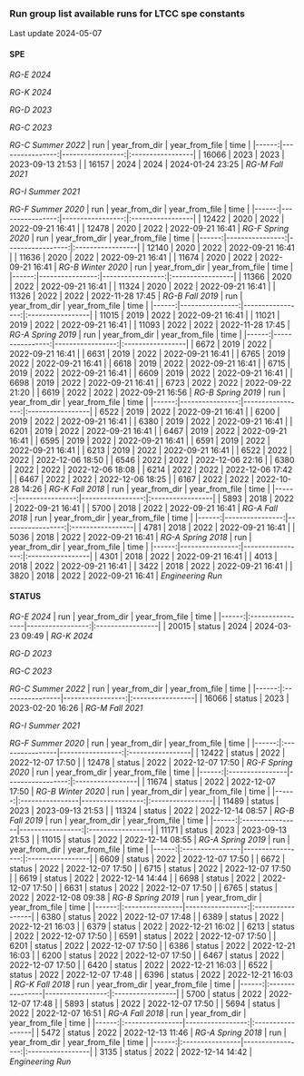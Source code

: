 
### Run group list available runs for LTCC spe constants

Last update 2024-05-07

#### SPE
*RG-E 2024*
 
*RG-K 2024*
 
*RG-D 2023*
 
*RG-C 2023*
 
*RG-C Summer 2022*
|   run |   year_from_dir |   year_from_file | time             |
|------:|----------------:|-----------------:|:-----------------|
| 16066 |            2023 |             2023 | 2023-09-13 21:53 |
| 16157 |            2024 |             2024 | 2024-01-24 23:25 | 
*RG-M Fall 2021*
 
*RG-I Summer 2021*
 
*RG-F Summer 2020*
|   run |   year_from_dir |   year_from_file | time             |
|------:|----------------:|-----------------:|:-----------------|
| 12422 |            2020 |             2022 | 2022-09-21 16:41 |
| 12478 |            2020 |             2022 | 2022-09-21 16:41 | 
*RG-F Spring 2020*
|   run |   year_from_dir |   year_from_file | time             |
|------:|----------------:|-----------------:|:-----------------|
| 12140 |            2020 |             2022 | 2022-09-21 16:41 |
| 11636 |            2020 |             2022 | 2022-09-21 16:41 |
| 11674 |            2020 |             2022 | 2022-09-21 16:41 | 
*RG-B Winter 2020*
|   run |   year_from_dir |   year_from_file | time             |
|------:|----------------:|-----------------:|:-----------------|
| 11366 |            2020 |             2022 | 2022-09-21 16:41 |
| 11324 |            2020 |             2022 | 2022-09-21 16:41 |
| 11326 |            2022 |             2022 | 2022-11-28 17:45 | 
*RG-B Fall 2019*
|   run |   year_from_dir |   year_from_file | time             |
|------:|----------------:|-----------------:|:-----------------|
| 11015 |            2019 |             2022 | 2022-09-21 16:41 |
| 11021 |            2019 |             2022 | 2022-09-21 16:41 |
| 11093 |            2022 |             2022 | 2022-11-28 17:45 | 
*RG-A Spring 2019*
|   run |   year_from_dir |   year_from_file | time             |
|------:|----------------:|-----------------:|:-----------------|
|  6672 |            2019 |             2022 | 2022-09-21 16:41 |
|  6631 |            2019 |             2022 | 2022-09-21 16:41 |
|  6765 |            2019 |             2022 | 2022-09-21 16:41 |
|  6618 |            2019 |             2022 | 2022-09-21 16:41 |
|  6715 |            2019 |             2022 | 2022-09-21 16:41 |
|  6609 |            2019 |             2022 | 2022-09-21 16:41 |
|  6698 |            2019 |             2022 | 2022-09-21 16:41 |
|  6723 |            2022 |             2022 | 2022-09-22 21:20 |
|  6619 |            2022 |             2022 | 2022-09-21 16:56 | 
*RG-B Spring 2019*
|   run |   year_from_dir |   year_from_file | time             |
|------:|----------------:|-----------------:|:-----------------|
|  6522 |            2019 |             2022 | 2022-09-21 16:41 |
|  6200 |            2019 |             2022 | 2022-09-21 16:41 |
|  6380 |            2019 |             2022 | 2022-09-21 16:41 |
|  6201 |            2019 |             2022 | 2022-09-21 16:41 |
|  6467 |            2019 |             2022 | 2022-09-21 16:41 |
|  6595 |            2019 |             2022 | 2022-09-21 16:41 |
|  6591 |            2019 |             2022 | 2022-09-21 16:41 |
|  6213 |            2019 |             2022 | 2022-09-21 16:41 |
|  6522 |            2022 |             2022 | 2022-12-06 18:50 |
|  6546 |            2022 |             2022 | 2022-12-06 22:16 |
|  6380 |            2022 |             2022 | 2022-12-06 18:08 |
|  6214 |            2022 |             2022 | 2022-12-06 17:42 |
|  6467 |            2022 |             2022 | 2022-12-06 18:25 |
|  6167 |            2022 |             2022 | 2022-10-28 14:26 | 
*RG-K Fall 2018*
|   run |   year_from_dir |   year_from_file | time             |
|------:|----------------:|-----------------:|:-----------------|
|  5893 |            2018 |             2022 | 2022-09-21 16:41 |
|  5700 |            2018 |             2022 | 2022-09-21 16:41 | 
*RG-A Fall 2018*
|   run |   year_from_dir |   year_from_file | time             |
|------:|----------------:|-----------------:|:-----------------|
|  4781 |            2018 |             2022 | 2022-09-21 16:41 |
|  5036 |            2018 |             2022 | 2022-09-21 16:41 | 
*RG-A Spring 2018*
|   run |   year_from_dir |   year_from_file | time             |
|------:|----------------:|-----------------:|:-----------------|
|  4301 |            2018 |             2022 | 2022-09-21 16:41 |
|  4013 |            2018 |             2022 | 2022-09-21 16:41 |
|  3422 |            2018 |             2022 | 2022-09-21 16:41 |
|  3820 |            2018 |             2022 | 2022-09-21 16:41 | 
*Engineering Run*
 

#### STATUS

*RG-E 2024*
|   run | year_from_dir   |   year_from_file | time             |
|------:|:----------------|-----------------:|:-----------------|
| 20015 | status          |             2024 | 2024-03-23 09:49 | 
*RG-K 2024*
 
*RG-D 2023*
 
*RG-C 2023*
 
*RG-C Summer 2022*
|   run | year_from_dir   |   year_from_file | time             |
|------:|:----------------|-----------------:|:-----------------|
| 16066 | status          |             2023 | 2023-02-20 16:26 | 
*RG-M Fall 2021*
 
*RG-I Summer 2021*
 
*RG-F Summer 2020*
|   run | year_from_dir   |   year_from_file | time             |
|------:|:----------------|-----------------:|:-----------------|
| 12422 | status          |             2022 | 2022-12-07 17:50 |
| 12478 | status          |             2022 | 2022-12-07 17:50 | 
*RG-F Spring 2020*
|   run | year_from_dir   |   year_from_file | time             |
|------:|:----------------|-----------------:|:-----------------|
| 11674 | status          |             2022 | 2022-12-07 17:50 | 
*RG-B Winter 2020*
|   run | year_from_dir   |   year_from_file | time             |
|------:|:----------------|-----------------:|:-----------------|
| 11489 | status          |             2023 | 2023-09-13 21:53 |
| 11324 | status          |             2022 | 2022-12-14 08:57 | 
*RG-B Fall 2019*
|   run | year_from_dir   |   year_from_file | time             |
|------:|:----------------|-----------------:|:-----------------|
| 11171 | status          |             2023 | 2023-09-13 21:53 |
| 11015 | status          |             2022 | 2022-12-14 08:55 | 
*RG-A Spring 2019*
|   run | year_from_dir   |   year_from_file | time             |
|------:|:----------------|-----------------:|:-----------------|
|  6609 | status          |             2022 | 2022-12-07 17:50 |
|  6672 | status          |             2022 | 2022-12-07 17:50 |
|  6715 | status          |             2022 | 2022-12-07 17:50 |
|  6619 | status          |             2022 | 2022-12-14 14:44 |
|  6698 | status          |             2022 | 2022-12-07 17:50 |
|  6631 | status          |             2022 | 2022-12-07 17:50 |
|  6765 | status          |             2022 | 2022-12-08 09:38 | 
*RG-B Spring 2019*
|   run | year_from_dir   |   year_from_file | time             |
|------:|:----------------|-----------------:|:-----------------|
|  6380 | status          |             2022 | 2022-12-07 17:48 |
|  6389 | status          |             2022 | 2022-12-21 16:03 |
|  6379 | status          |             2022 | 2022-12-21 16:02 |
|  6213 | status          |             2022 | 2022-12-07 17:50 |
|  6591 | status          |             2022 | 2022-12-07 17:50 |
|  6201 | status          |             2022 | 2022-12-07 17:50 |
|  6386 | status          |             2022 | 2022-12-21 16:03 |
|  6200 | status          |             2022 | 2022-12-07 17:50 |
|  6467 | status          |             2022 | 2022-12-07 17:50 |
|  6420 | status          |             2022 | 2022-12-21 16:03 |
|  6522 | status          |             2022 | 2022-12-07 17:48 |
|  6396 | status          |             2022 | 2022-12-21 16:03 | 
*RG-K Fall 2018*
|   run | year_from_dir   |   year_from_file | time             |
|------:|:----------------|-----------------:|:-----------------|
|  5700 | status          |             2022 | 2022-12-07 17:48 |
|  5893 | status          |             2022 | 2022-12-07 17:50 |
|  5694 | status          |             2022 | 2022-12-07 16:51 | 
*RG-A Fall 2018*
|   run | year_from_dir   |   year_from_file | time             |
|------:|:----------------|-----------------:|:-----------------|
|  5472 | status          |             2022 | 2022-12-13 11:46 | 
*RG-A Spring 2018*
|   run | year_from_dir   |   year_from_file | time             |
|------:|:----------------|-----------------:|:-----------------|
|  3135 | status          |             2022 | 2022-12-14 14:42 | 
*Engineering Run*
 

